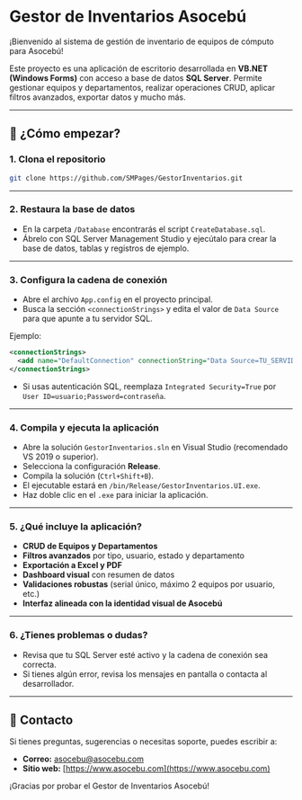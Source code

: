 # Gestor de Inventarios Asocebú

¡Bienvenido al sistema de gestión de inventario de equipos de cómputo para Asocebú!

Este proyecto es una aplicación de escritorio desarrollada en **VB.NET (Windows Forms)** con acceso a base de datos **SQL Server**. Permite gestionar equipos y departamentos, realizar operaciones CRUD, aplicar filtros avanzados, exportar datos y mucho más.

---

## 🚀 ¿Cómo empezar?

### 1. Clona el repositorio

```bash
git clone https://github.com/SMPages/GestorInventarios.git
```

---

### 2. Restaura la base de datos

- En la carpeta `/Database` encontrarás el script `CreateDatabase.sql`.
- Ábrelo con SQL Server Management Studio y ejecútalo para crear la base de datos, tablas y registros de ejemplo.

---

### 3. Configura la cadena de conexión

- Abre el archivo `App.config` en el proyecto principal.
- Busca la sección `<connectionStrings>` y edita el valor de `Data Source` para que apunte a tu servidor SQL.

Ejemplo:
```xml
<connectionStrings>
  <add name="DefaultConnection" connectionString="Data Source=TU_SERVIDOR;Initial Catalog=GestorInventarios;Integrated Security=True"/>
</connectionStrings>
```

- Si usas autenticación SQL, reemplaza `Integrated Security=True` por `User ID=usuario;Password=contraseña`.

---

### 4. Compila y ejecuta la aplicación

- Abre la solución `GestorInventarios.sln` en Visual Studio (recomendado VS 2019 o superior).
- Selecciona la configuración **Release**.
- Compila la solución (`Ctrl+Shift+B`).
- El ejecutable estará en `/bin/Release/GestorInventarios.UI.exe`.
- Haz doble clic en el `.exe` para iniciar la aplicación.

---

### 5. ¿Qué incluye la aplicación?

- **CRUD de Equipos y Departamentos**
- **Filtros avanzados** por tipo, usuario, estado y departamento
- **Exportación a Excel y PDF**
- **Dashboard visual** con resumen de datos
- **Validaciones robustas** (serial único, máximo 2 equipos por usuario, etc.)
- **Interfaz alineada con la identidad visual de Asocebú**

---

### 6. ¿Tienes problemas o dudas?

- Revisa que tu SQL Server esté activo y la cadena de conexión sea correcta.
- Si tienes algún error, revisa los mensajes en pantalla o contacta al desarrollador.

---

## 📧 Contacto

Si tienes preguntas, sugerencias o necesitas soporte, puedes escribir a:

- **Correo:** asocebu@asocebu.com
- **Sitio web:** [https://www.asocebu.com](https://www.asocebu.com)

¡Gracias por probar el Gestor de Inventarios Asocebú! 